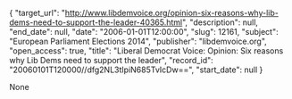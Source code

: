 {
  "target_url": "http://www.libdemvoice.org/opinion-six-reasons-why-lib-dems-need-to-support-the-leader-40365.html", 
  "description": null, 
  "end_date": null, 
  "date": "2006-01-01T12:00:00", 
  "slug": 12161, 
  "subject": "European Parliament Elections 2014", 
  "publisher": "libdemvoice.org", 
  "open_access": true, 
  "title": "Liberal Democrat Voice: Opinion: Six reasons why Lib Dems need to support the leader", 
  "record_id": "20060101T120000//dfg2NL3tIpiN685TvIcDw==", 
  "start_date": null
}

None